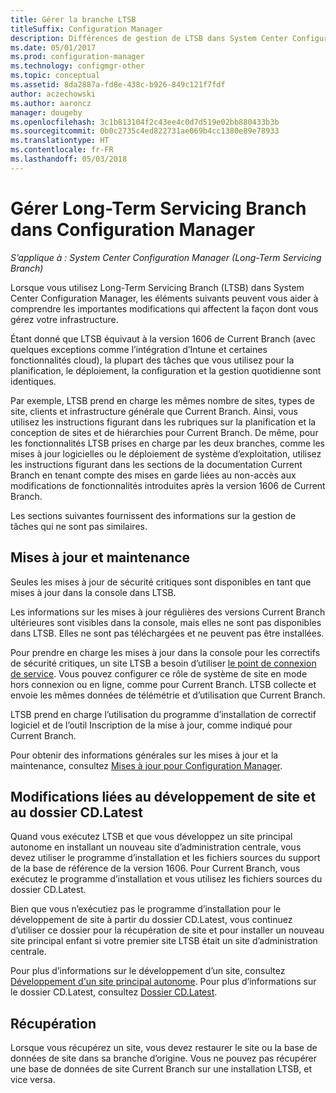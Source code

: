 ```yaml
---
title: Gérer la branche LTSB
titleSuffix: Configuration Manager
description: Différences de gestion de LTSB dans System Center Configuration Manager.
ms.date: 05/01/2017
ms.prod: configuration-manager
ms.technology: configmgr-other
ms.topic: conceptual
ms.assetid: 8da2887a-fd8e-438c-b926-849c121f7fdf
author: aczechowski
ms.author: aaroncz
manager: dougeby
ms.openlocfilehash: 3c1b813104f2c43ee4c0d7d519e02bb880433b3b
ms.sourcegitcommit: 0b0c2735c4ed822731ae069b4cc1380e89e78933
ms.translationtype: HT
ms.contentlocale: fr-FR
ms.lasthandoff: 05/03/2018
---
```

# <a name="manage-the-long-term-servicing-branch-of-configuration-manager"></a>Gérer Long-Term Servicing Branch dans Configuration Manager

*S’applique à : System Center Configuration Manager (Long-Term Servicing Branch)*

Lorsque vous utilisez Long-Term Servicing Branch (LTSB) dans System Center Configuration Manager, les éléments suivants peuvent vous aider à comprendre les importantes modifications qui affectent la façon dont vous gérez votre infrastructure.

Étant donné que LTSB équivaut à la version 1606 de Current Branch (avec quelques exceptions comme l’intégration d’Intune et certaines fonctionnalités cloud), la plupart des tâches que vous utilisez pour la planification, le déploiement, la configuration et la gestion quotidienne sont identiques.

Par exemple, LTSB prend en charge les mêmes nombre de sites, types de site, clients et infrastructure générale que Current Branch. Ainsi, vous utilisez les instructions figurant dans les rubriques sur la planification et la conception de sites et de hiérarchies pour Current Branch. De même, pour les fonctionnalités LTSB prises en charge par les deux branches, comme les mises à jour logicielles ou le déploiement de système d’exploitation, utilisez les instructions figurant dans les sections de la documentation Current Branch en tenant compte des mises en garde liées au non-accès aux modifications de fonctionnalités introduites après la version 1606 de Current Branch.

Les sections suivantes fournissent des informations sur la gestion de tâches qui ne sont pas similaires.

## <a name="updates-and-servicing"></a>Mises à jour et maintenance
Seules les mises à jour de sécurité critiques sont disponibles en tant que mises à jour dans la console dans LTSB.  

Les informations sur les mises à jour régulières des versions Current Branch ultérieures sont visibles dans la console, mais elles ne sont pas disponibles dans LTSB. Elles ne sont pas téléchargées et ne peuvent pas être installées.

Pour prendre en charge les mises à jour dans la console pour les correctifs de sécurité critiques, un site LTSB a besoin d’utiliser [le point de connexion de service](/sccm/core/servers/deploy/configure/about-the-service-connection-point). Vous pouvez configurer ce rôle de système de site en mode hors connexion ou en ligne, comme pour Current Branch. LTSB collecte et envoie les mêmes données de télémétrie et d’utilisation que Current Branch.

LTSB prend en charge l’utilisation du programme d’installation de correctif logiciel et de l’outil Inscription de la mise à jour, comme indiqué pour Current Branch.

Pour obtenir des informations générales sur les mises à jour et la maintenance, consultez [Mises à jour pour Configuration Manager](/sccm/core/servers/manage/updates).


## <a name="changes-for-site-expansion-and-the-cdlatest-folder"></a>Modifications liées au développement de site et au dossier CD.Latest
Quand vous exécutez LTSB et que vous développez un site principal autonome en installant un nouveau site d’administration centrale, vous devez utiliser le programme d’installation et les fichiers sources du support de la base de référence de la version 1606. Pour Current Branch, vous exécutez le programme d’installation et vous utilisez les fichiers sources du dossier CD.Latest.

Bien que vous n’exécutiez pas le programme d’installation pour le développement de site à partir du dossier CD.Latest, vous continuez d’utiliser ce dossier pour la récupération de site et pour installer un nouveau site principal enfant si votre premier site LTSB était un site d’administration centrale.

Pour plus d’informations sur le développement d’un site, consultez [Développement d'un site principal autonome](/sccm/core/servers/deploy/install/use-the-setup-wizard-to-install-sites#expand-a-stand-alone-primary-site). Pour plus d’informations sur le dossier CD.Latest, consultez [Dossier CD.Latest](/sccm/core/servers/manage/the-cd.latest-folder).


## <a name="recovery"></a>Récupération
Lorsque vous récupérez un site, vous devez restaurer le site ou la base de données de site dans sa branche d’origine. Vous ne pouvez pas récupérer une base de données de site Current Branch sur une installation LTSB, et vice versa.
